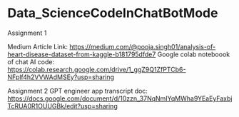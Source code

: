 # Data_ScienceCodeInChatBotMode
Assignment 1

Medium Article Link:
https://medium.com/@pooja.singh01/analysis-of-heart-disease-dataset-from-kaggle-b181795dfde7
Google colab noteboook of chat AI code:
https://colab.research.google.com/drive/1_ggZ9Q1ZfPTCb6-NFplf4h2VVWAdMSEy?usp=sharing

Assignment 2
GPT engineer app transcript doc:
https://docs.google.com/document/d/10zzn_37NqNmIYqMWha9YEaEyFaxbjTcRUA0R1OUUGBk/edit?usp=sharing
